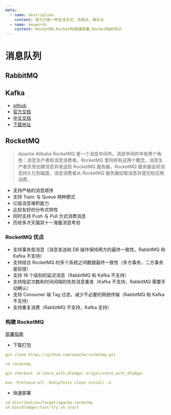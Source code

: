 ```yaml
---
meta:
  - name: description
    content: 努力只是一种生活方式，先敬业，再乐业
  - name: keywords
    content: RocketMQ,RocketMQ搭建部署,RocketMQ的优点
---
```

# 消息队列

## RabbitMQ

## Kafka

- [github](https://github.com/apache/kafka)
- [官方文档](http://kafka.apache.org/)
- [中文文档](https://kafka.apachecn.org/)
- [下载地址](http://kafka.apache.org/downloads)


## RocketMQ

>Apache Alibaba RocketMQ 是一个消息中间件。消息中间件中有两个角色：消息生产者和消息消费者。RocketMQ 里同样有这两个概念，消息生产者负责创建消息并发送到 RocketMQ 服务器，RocketMQ 服务器会将消息持久化到磁盘，消息消费者从 RocketMQ 服务器拉取消息并提交给应用消费。

- 支持严格的消息顺序
- 支持 Topic 与 Queue 两种模式
- 亿级消息堆积能力
- 比较友好的分布式特性
- 同时支持 Push 与 Pull 方式消费消息
- 历经多次天猫双十一海量消息考验

### RocketMQ 优点

- 支持事务型消息（消息发送和 DB 操作保持两方的最终一致性，RabbitMQ 和 Kafka 不支持）
- 支持结合 RocketMQ 的多个系统之间数据最终一致性（多方事务，二方事务是前提）
- 支持 18 个级别的延迟消息（RabbitMQ 和 Kafka 不支持）
- 支持指定次数和时间间隔的失败消息重发（Kafka 不支持，RabbitMQ 需要手动确认）
- 支持 Consumer 端 Tag 过滤，减少不必要的网络传输（RabbitMQ 和 Kafka 不支持）
- 支持重复消费（RabbitMQ 不支持，Kafka 支持）

### 构建 RocketMQ

[部署指南](https://github.com/apache/rocketmq/blob/master/docs/cn/dledger/deploy_guide.md)
- 下载打包

```yaml
git clone https://github.com/apache/rocketmq.git

cd rocketmq

git checkout -b store_with_dledger origin/store_with_dledger

mvn -Prelease-all -DskipTests clean install -U
```
- 快速部署
```yaml
cd distribution/target/apache-rocketmq
sh bin/dledger/fast-try.sh start
```
